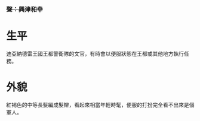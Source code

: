<!-- TITLE: 皮諾德 -->
<!-- SUBTITLE: 『你們好，我有來自拉斐爾的口信……』 -->
### ~~聲：興津和幸~~
# 生平
迪亞納德雷王國王都警衛隊的文官，有時會以便服狀態在王都或其他地方執行任務。
# 外貌
紅褐色的中等長髮編成髮辮，看起來相當年輕時髦，便服的打扮完全看不出來是個軍人。